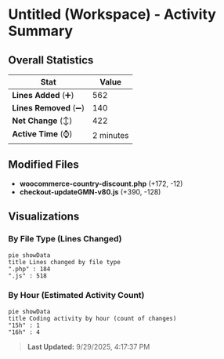 # Untitled (Workspace) - Activity Summary 

## Overall Statistics

| Stat                   | Value                                                             |
| ---------------------- | ----------------------------------------------------------------- |
| **Lines Added** (➕)   | 562                                          |
| **Lines Removed** (➖) | 140                                        |
| **Net Change** (↕)    | 422                |
| **Active Time** (⌚)   | 2 minutes |


## Modified Files
- **woocommerce-country-discount.php** (+172, -12)
- **checkout-updateGMN-v80.js** (+390, -128)

## Visualizations

### By File Type (Lines Changed)

```mermaid
pie showData
title Lines changed by file type
".php" : 184
".js" : 518
```

### By Hour (Estimated Activity Count)

```mermaid
pie showData
title Coding activity by hour (count of changes)
"15h" : 1
"16h" : 4
```


> **Last Updated:** 9/29/2025, 4:17:37 PM